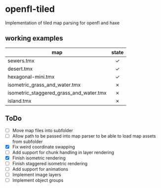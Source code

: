 # openfl-tiled

Implementation of tiled map parsing for openfl and haxe

## working examples

| map                                     |  state    |
|-----------------------------------------|:---------:|
| sewers.tmx                              |  &check;  |
| desert.tmx                              |  &check;  |
| hexagonal-mini.tmx                      |  &check;  |
| isometric_grass_and_water.tmx           |  &cross;  |
| isometric_staggered_grass_and_water.tmx |  &cross;  |
| island.tmx                              |  &cross;  |

## ToDo

- [ ] Move map files into subfolder
- [ ] Allow path to be passed into map parser to be able to load map assets from subfolder
- [x] Fix weird coordinate swapping
- [ ] Add support for chunk handling in layer rendering
- [x] Finish isometric rendering
- [ ] Finish staggered isometric rendering
- [ ] Add support for animations
- [ ] Implement image layers
- [ ] Implement object groups
